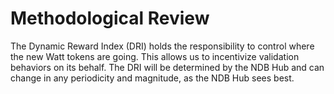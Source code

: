 # Methodological Review

The Dynamic Reward Index (DRI) holds the responsibility to control where the new Watt tokens are going. This allows us to incentivize validation behaviors on its behalf. The DRI will be determined by the NDB Hub and can change in any periodicity and magnitude, as the NDB Hub sees best.

